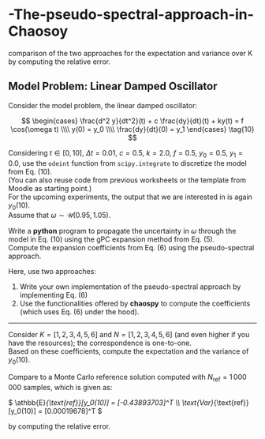 # -The-pseudo-spectral-approach-in-Chaosoy
 comparison of the two approaches for the expectation and variance over K  by computing the relative error. 
## Model Problem: Linear Damped Oscillator

Consider the model problem, the linear damped oscillator:

$$
\begin{cases}
\frac{d^2 y}{dt^2}(t) + c \frac{dy}{dt}(t) + ky(t) = f \cos(\omega t) \\\\
y(0) = y_0 \\\\
\frac{dy}{dt}(0) = y_1
\end{cases} \tag{10}
$$

Considering $t \in [0, 10]$, $\Delta t = 0.01$, $c = 0.5$, $k = 2.0$, $f = 0.5$, $y_0 = 0.5$, $y_1 = 0.0$, use the `odeint` function from `scipy.integrate` to discretize the model from Eq. (10).  
(You can also reuse code from previous worksheets or the template from Moodle as starting point.)  
For the upcoming experiments, the output that we are interested in is again $y_0(10)$.  
Assume that $\omega \sim \mathcal{U}(0.95, 1.05)$.

Write a **python** program to propagate the uncertainty in $\omega$ through the model in Eq. (10) using the gPC expansion method from Eq. (5).  
Compute the expansion coefficients from Eq. (6) using the pseudo-spectral approach.

Here, use two approaches:

1. Write your own implementation of the pseudo-spectral approach by implementing Eq. (6)
2. Use the functionalities offered by **chaospy** to compute the coefficients (which uses Eq. (6) under the hood).

---

Consider $K = [1, 2, 3, 4, 5, 6]$ and $N = [1, 2, 3, 4, 5, 6]$ (and even higher if you have the resources); the correspondence is one-to-one.  
Based on these coefficients, compute the expectation and the variance of $y_0(10)$.

Compare to a Monte Carlo reference solution computed with $N_{\text{ref}} = 1\,000\,000$ samples, which is given as:

$
\athbb{E}_{\text{ref}}[y_0(10)] = [-0.43893703]^T \\\\
\text{Var}_{\text{ref}}[y_0(10)] = [0.00019678]^T
$

by computing the relative error.

